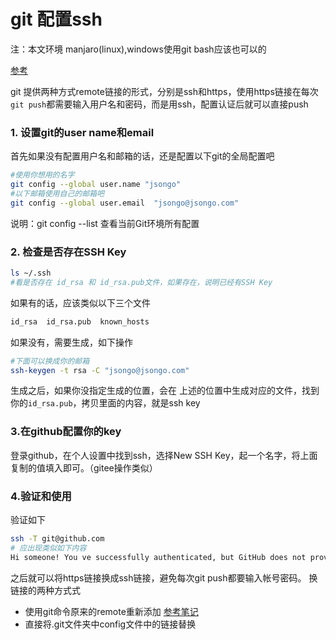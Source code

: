 # git 配置ssh

注：本文环境 manjaro(linux),windows使用git bash应该也可以的

[参考](https://blog.csdn.net/u013778905/article/details/83501204)

git 提供两种方式remote链接的形式，分别是ssh和https，使用https链接在每次`git push`都需要输入用户名和密码，而是用ssh，配置认证后就可以直接push

### 1. 设置git的user name和email
首先如果没有配置用户名和邮箱的话，还是配置以下git的全局配置吧
```bash
#使用你想用的名字
git config --global user.name "jsongo"
#以下邮箱使用自己的邮箱吧
git config --global user.email  "jsongo@jsongo.com"
```
说明：git config --list 查看当前Git环境所有配置
### 2. 检查是否存在SSH Key
```bash
ls ~/.ssh
#看是否存在 id_rsa 和 id_rsa.pub文件，如果存在，说明已经有SSH Key
```
如果有的话，应该类似以下三个文件
```bash
id_rsa  id_rsa.pub  known_hosts
```
如果没有，需要生成，如下操作
```bash
#下面可以换成你的邮箱
ssh-keygen -t rsa -C "jsongo@jsongo.com"
```
生成之后，如果你没指定生成的位置，会在 上述的位置中生成对应的文件，找到你的`id_rsa.pub`，拷贝里面的内容，就是ssh key
### 3.在github配置你的key
登录github，在个人设置中找到ssh，选择New SSH Key，起一个名字，将上面复制的值填入即可。（gitee操作类似）
### 4.验证和使用
验证如下
```bash
ssh -T git@github.com
# 应出现类似如下内容
Hi someone! You ve successfully authenticated, but GitHub does not provide shell access.
```
之后就可以将https链接换成ssh链接，避免每次git push都要输入帐号密码。
换链接的两种方式式
- 使用git命令原来的remote重新添加 [参考笔记](./git常用命令整理.md)
- 直接将.git文件夹中config文件中的链接替换